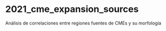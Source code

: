 # 2021_cme_expansion_sources
Análisis de correlaciones entre regiones fuentes de CMEs y su morfología
